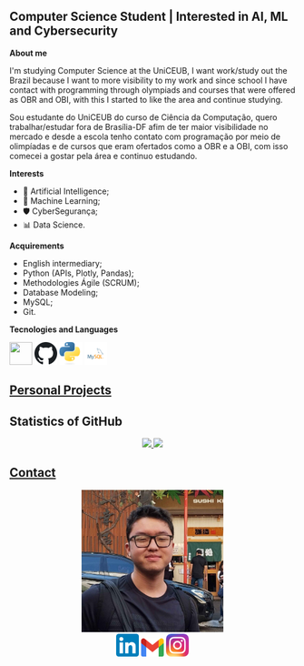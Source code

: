 ## Computer Science Student | Interested in AI, ML and Cybersecurity

**About me**

I'm studying Computer Science at the UniCEUB, I want work/study out the Brazil because I want to more visibility to my work and since school I have contact with programming through olympiads and courses that were offered as OBR and OBI, with this I started to like the area and continue studying.

Sou estudante do UniCEUB do curso de Ciência da Computação, quero trabalhar/estudar fora de Brasília-DF afim de ter maior visibilidade no mercado e desde a escola tenho contato com programação por meio de olimpíadas e de cursos que eram ofertados como a OBR e a OBI, com isso comecei a gostar pela área e continuo estudando.

**Interests**

- 🤖 Artificial Intelligence;
- 📝 Machine Learning;
- 🛡️​ CyberSegurança;
- 📊 Data Science.

**Acquirements**
  
- English intermediary;
- Python (APIs, Plotly, Pandas);
- Methodologies Ágile (SCRUM);
- Database Modeling;
- MySQL;
- Git.

**Tecnologies and Languages**
<div>

<img loading="lazy" src="https://cdn.jsdelivr.net/gh/devicons/devicon/icons/git/git-original.svg" width="40" height="40"/>
<img loading="lazy" src="imagens/Github_icon.svg.png" width="40" height="40"/>
<img loading="lazy" src="imagens/Python-logo-notext.svg.png" width="40" height="40"/>
<img loading="lazy" src="imagens/mysql-logo.svg" width="40" height="40"/>

</div>

## <a href=https://github.com/K3nz002/Projetos-Pessoais><text decoration="none">Personal Projects</text></a>

## Statistics of GitHub

<div align="center">
<a href="https://github.com/K3nz002">
<img loading="lazy" height="180em" src="https://github-readme-stats.vercel.app/api/top-langs/?username=K3nz002&layout=compact&theme=dracula&langs_count=7"/>

<img loading="lazy" height="180em" src="https://github-readme-stats.vercel.app/api?username=K3nz002&show_icons=true&include_all_commits=true&count_private=true&theme=dracula"/>

</div>

## Contact

<div align="center">
<img src="imagens/K3nz002.jpg" width="250" height="250"/>

<div>
<a href="https://www.linkedin.com/in/guilherme-f-692106351/" target="_blank"><img src="imagens/LinkedIn_icon.svg.png" width="40" height="40" alt="LinkedIn"/></a>
<a href="mailto:gkwfuji@gmail.com" target="_blank"><img src="imagens/Gmail_icon.svg.png" width="40" height="32" alt="Gmail"/></a>
<a href="https://www.instagram.com/_.g.kenzo/" target="_blank"><img src="imagens/Instagram_icon.png" width="40" height="40" alt="GitHub"/></a>
</div>
